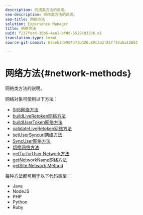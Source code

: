 ```yaml
---
description: 网络类方法的说明。
seo-description: 网络类方法的说明。
seo-title: 网络方法
solution: Experience Manager
title: 网络方法
uuid: f237fead-36b5-4ea1-bfdd-55194d3306 e1
translation-type: tm+mt
source-git-commit: 67aeb3de964473b326c88c3a3f81ff48a6a12652

---
```



# 网络方法{#network-methods}

网络类方法的说明。

网络对象可使用以下方法：

* [SitS网络方法](#r_setssl_method)
* [buildLiveRetoken网络方法](#r_buildlivefyretoken_method)
* [buildUserToken网络方法](#r_builduserauthtoken_method)
* [validateLiveRetoken网络方法](#validatelivefyretoken_method)
* [setUserSyncurl网络方法](#r_setusersyncurl_method)
* [SyncUser网络方法](#r_syncuser_method)
* [切换网络方法](#r_geturn_method)
* [getTurforUser Network方法](#r_geturnforuser_method)
* [getNetworkName网络方法](#r_getnetworkname_method)
* [getSite Network Method](#r_getsite_method)

每种方法都可用于以下代码类型：

* Java
* NodeJS
* PHP
* Python
* Ruby

